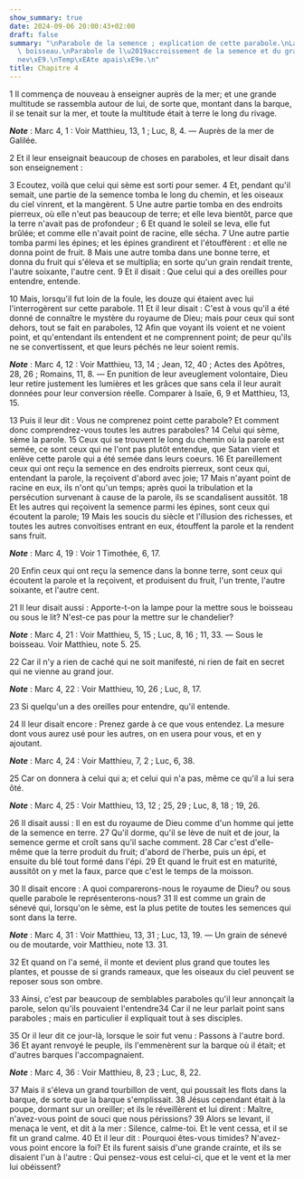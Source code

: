 ```yaml
---
show_summary: true
date: 2024-09-06 20:00:43+02:00
draft: false
summary: "\nParabole de la semence ; explication de cette parabole.\nLampe sous le\
  \ boisseau.\nParabole de l\u2019accroissement de la semence et du grain de s\xE9\
  nev\xE9.\nTemp\xEAte apais\xE9e.\n"
title: Chapitre 4
---
```





1 Il commença de nouveau à enseigner auprès de la mer; et une grande multitude se rassembla autour de lui, de sorte que, montant dans la barque, il se tenait sur la mer, et toute la multitude était à terre le long du rivage.

***Note*** :  Marc 4, 1 : Voir Matthieu, 13, 1 ; Luc, 8, 4. ― Auprès de la mer de Galilée.

2 Et il leur enseignait beaucoup de choses en paraboles, et leur disait dans son enseignement :


3 Ecoutez, voilà que celui qui sème est sorti pour semer. 4 Et, pendant qu'il semait, une partie de la semence tomba le long du chemin, et les oiseaux du ciel vinrent, et la mangèrent. 5 Une autre partie tomba en des endroits pierreux, où elle n'eut pas beaucoup de terre; et elle leva bientôt, parce que la terre n'avait pas de profondeur ; 6 Et quand le soleil se leva, elle fut brûlée; et comme elle n'avait point de racine, elle sécha. 7 Une autre partie tomba parmi les épines; et les épines grandirent et l'étouffèrent : et elle ne donna point de fruit. 8 Mais une autre tomba dans une bonne terre, et donna du fruit qui s'éleva et se multiplia; en sorte qu'un grain rendait trente, l'autre soixante, l'autre cent. 9 Et il disait : Que celui qui a des oreilles pour entendre, entende.


10 Mais, lorsqu'il fut loin de la foule, les douze qui étaient avec lui l'interrogèrent sur cette parabole. 11 Et il leur disait : C'est à vous qu'il a été donné de connaître le mystère du royaume de Dieu; mais pour ceux qui sont dehors, tout se fait en paraboles, 12 Afin que voyant ils voient et ne voient point, et qu'entendant ils entendent et ne comprennent point; de peur qu'ils ne se convertissent, et que leurs péchés ne leur soient remis.

***Note*** :  Marc 4, 12 : Voir Matthieu, 13, 14 ; Jean, 12, 40 ; Actes des Apôtres, 28, 26 ; Romains, 11, 8. ― En punition de leur aveuglement volontaire, Dieu leur retire justement les lumières et les grâces que sans cela il leur aurait données pour leur conversion réelle. Comparer à Isaïe, 6, 9 et Matthieu, 13, 15.

13 Puis il leur dit : Vous ne comprenez point cette parabole? Et comment donc comprendrez-vous toutes les autres paraboles? 14 Celui qui sème, sème la parole. 15 Ceux qui se trouvent le long du chemin où la parole est semée, ce sont ceux qui ne l'ont pas plutôt entendue, que Satan vient et enlève cette parole qui a été semée dans leurs coeurs. 16 Et pareillement ceux qui ont reçu la semence en des endroits pierreux, sont ceux qui, entendant la parole, la reçoivent d'abord avec joie; 17 Mais n'ayant point de racine en eux, ils n'ont qu'un temps; après quoi la tribulation et la persécution survenant à cause de la parole, ils se scandalisent aussitôt. 18 Et les autres qui reçoivent la semence parmi les épines, sont ceux qui écoutent la parole; 19 Mais les soucis du siècle et l'illusion des richesses, et toutes les autres convoitises entrant en eux, étouffent la parole et la rendent sans fruit.

***Note*** :  Marc 4, 19 : Voir 1 Timothée, 6, 17.

20 Enfin ceux qui ont reçu la semence dans la bonne terre, sont ceux qui écoutent la parole et la reçoivent, et produisent du fruit, l'un trente, l'autre soixante, et l'autre cent.


21 Il leur disait aussi : Apporte-t-on la lampe pour la mettre sous le boisseau ou sous le lit? N'est-ce pas pour la mettre sur le chandelier?

***Note*** :  Marc 4, 21 : Voir Matthieu, 5, 15 ; Luc, 8, 16 ; 11, 33. ― Sous le boisseau. Voir Matthieu, note 5. 25.

22 Car il n'y a rien de caché qui ne soit manifesté, ni rien de fait en secret qui ne vienne au grand jour.

***Note*** :  Marc 4, 22 : Voir Matthieu, 10, 26 ; Luc, 8, 17.

23 Si quelqu'un a des oreilles pour entendre, qu'il entende.


24 Il leur disait encore : Prenez garde à ce que vous entendez. La mesure dont vous aurez usé pour les autres, on en usera pour vous, et en y ajoutant.

***Note*** :  Marc 4, 24 : Voir Matthieu, 7, 2 ; Luc, 6, 38.

25 Car on donnera à celui qui a; et celui qui n'a pas, même ce qu'il a lui sera ôté.

***Note*** :  Marc 4, 25 : Voir Matthieu, 13, 12 ; 25, 29 ; Luc, 8, 18 ; 19, 26.


26 Il disait aussi : Il en est du royaume de Dieu comme d'un homme qui jette de la semence en terre. 27 Qu'il dorme, qu'il se lève de nuit et de jour, la semence germe et croît sans qu'il sache comment. 28 Car c'est d'elle-même que la terre produit du fruit; d'abord de l'herbe, puis un épi, et ensuite du blé tout formé dans l'épi. 29 Et quand le fruit est en maturité, aussitôt on y met la faux, parce que c'est le temps de la moisson.


30 Il disait encore : A quoi comparerons-nous le royaume de Dieu? ou sous quelle parabole le représenterons-nous? 31 Il est comme un grain de sénevé qui, lorsqu'on le sème, est la plus petite de toutes les semences qui sont dans la terre.

***Note*** :  Marc 4, 31 : Voir Matthieu, 13, 31 ; Luc, 13, 19. ― Un grain de sénevé ou de moutarde, voir Matthieu, note 13. 31.

32 Et quand on l'a semé, il monte et devient plus grand que toutes les plantes, et pousse de si grands rameaux, que les oiseaux du ciel peuvent se reposer sous son ombre.


33 Ainsi, c'est par beaucoup de semblables paraboles qu'il leur annonçait la parole, selon qu'ils pouvaient l'entendre34 Car il ne leur parlait point sans paraboles ; mais en particulier il expliquait tout à ses disciples.


35 Or il leur dit ce jour-là, lorsque le soir fut venu : Passons à l'autre bord. 36 Et ayant renvoyé le peuple, ils l'emmenèrent sur la barque où il était; et d'autres barques l'accompagnaient.

***Note*** :  Marc 4, 36 : Voir Matthieu, 8, 23 ; Luc, 8, 22.

37 Mais il s'éleva un grand tourbillon de vent, qui poussait les flots dans la barque, de sorte que la barque s'emplissait. 38 Jésus cependant était à la poupe, dormant sur un oreiller; et ils le réveillèrent et lui dirent : Maître, n'avez-vous point de souci que nous périssions? 39 Alors se levant, il menaça le vent, et dit à la mer : Silence, calme-toi. Et le vent cessa, et il se fit un grand calme. 40 Et il leur dit : Pourquoi êtes-vous timides? N'avez-vous point encore la foi? Et ils furent saisis d'une grande crainte, et ils se disaient l'un à l'autre : Qui pensez-vous est celui-ci, que et le vent et la mer lui obéissent?

